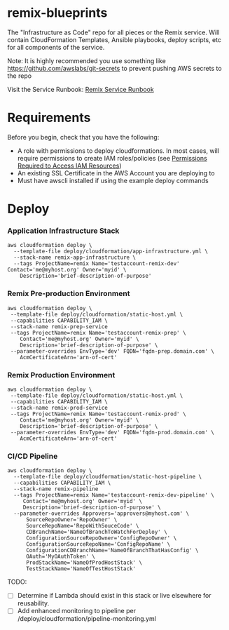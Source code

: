 # remix-blueprints
The "Infrastructure as Code" repo for all pieces or the Remix service. Will contain CloudFormation Templates, Ansible playbooks, deploy scripts, etc for all components of the service.

Note: It is highly recommended you use something like https://github.com/awslabs/git-secrets to prevent pushing AWS secrets to the repo

Visit the Service Runbook: [Remix Service Runbook](https://github.com/ndlib/TechnologistsPlaybook/blob/master/run-books/remix.md)

# Requirements
Before you begin, check that you have the following:
  - A role with permissions to deploy cloudformations. In most cases, will require permissions to create IAM roles/policies (see [Permissions Required to Access IAM Resources](https://docs.aws.amazon.com/IAM/latest/UserGuide/access_permissions-required.html))
  - An existing SSL Certificate in the AWS Account you are deploying to
  - Must have awscli installed if using the example deploy commands

# Deploy

### Application Infrastructure Stack

```console
aws cloudformation deploy \
  --template-file deploy/cloudformation/app-infrastructure.yml \
  --stack-name remix-app-infrastructure \
  --tags ProjectName=remix Name='testaccount-remix-dev' Contact='me@myhost.org' Owner='myid' \
    Description='brief-description-of-purpose'
```

### Remix Pre-production Environment

```console
aws cloudformation deploy \
 --template-file deploy/cloudformation/static-host.yml \
 --capabilities CAPABILITY_IAM \
 --stack-name remix-prep-service
 --tags ProjectName=remix Name='testaccount-remix-prep' \
    Contact='me@myhost.org' Owner='myid' \
    Description='brief-description-of-purpose' \
 --parameter-overrides EnvType='dev' FQDN='fqdn-prep.domain.com' \
    AcmCertificateArn='arn-of-cert'
```
### Remix Production Environment

```console
aws cloudformation deploy \
 --template-file deploy/cloudformation/static-host.yml \
 --capabilities CAPABILITY_IAM \
 --stack-name remix-prod-service
 --tags ProjectName=remix Name='testaccount-remix-prod' \
    Contact='me@myhost.org' Owner='myid' \
    Description='brief-description-of-purpose' \
 --parameter-overrides EnvType='dev' FQDN='fqdn-prod.domain.com' \
    AcmCertificateArn='arn-of-cert'
```

### CI/CD Pipeline

``` console
aws cloudformation deploy \
  --template-file deploy/cloudformation/static-host-pipeline \
  --capabilities CAPABILITY_IAM \
  --stack-name remix-pipeline
  --tags ProjectName=remix Name='testaccount-remix-dev-pipeline' \
     Contact='me@myhost.org' Owner='myid' \
     Description='brief-description-of-purpose' \  
  --parameter-overrides Approvers='approvers@myhost.com' \
      SourceRepoOwner='RepoOwner' \
      SourceRepoName='RepoWithSouceCode' \
      CDBranchName='NameOfBranchToWatchForDeploy' \
      ConfigurationSourceRepoOwner='ConfigRepoOwner' \
      ConfigurationSourceRepoName='ConfigRepoName' \
      ConfigurationCDBranchName='NameOfBranchThatHasConfig' \
      OAuth='MyOAuthToken' \
      ProdStackName='NameOfProdHostStack' \
      TestStackName='NameOfTestHostStack'  
```
TODO:
* [ ] Determine if Lambda should exist in this stack or live elsewhere for reusability.
* [ ] Add enhanced monitoring to pipeline per /deploy/cloudformation/pipeline-monitoring.yml

